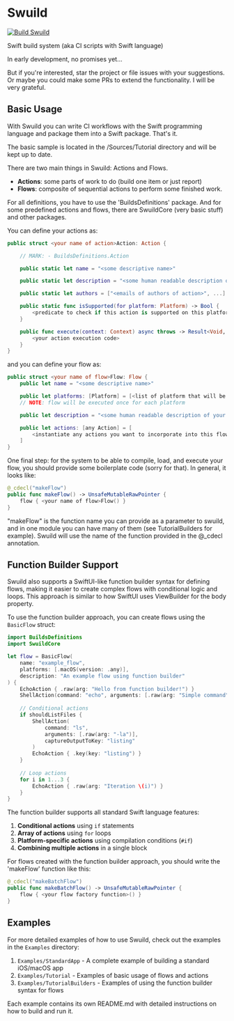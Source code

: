 # Swuild

[![Build Swuild](https://github.com/mrdekk/swuild/actions/workflows/build.yaml/badge.svg?branch=main)](https://github.com/mrdekk/swuild/actions/workflows/build.yaml)

Swift build system (aka CI scripts with Swift language)

In early development, no promises yet...

But if you're interested, star the project or file issues with your suggestions. Or maybe you could make some PRs to extend the functionality. I will be very grateful.

## Basic Usage

With Swuild you can write CI workflows with the Swift programming language and package them into a Swift package. That's it.

The basic sample is located in the /Sources/Tutorial directory and will be kept up to date.

There are two main things in Swuild: Actions and Flows.

- **Actions**: some parts of work to do (build one item or just report)
- **Flows**: composite of sequential actions to perform some finished work.

For all definitions, you have to use the 'BuildsDefinitions' package. And for some predefined actions and flows, there are SwuildCore (very basic stuff) and other packages.

You can define your actions as:

```swift
public struct <your name of action>Action: Action {

    // MARK: - BuildsDefinitions.Action

    public static let name = "<some descriptive name>"

    public static let description = "<some human readable description of your action>"

    public static let authors = ["<emails of authors of action>", ...]

    public static func isSupported(for platform: Platform) -> Bool {
        <predicate to check if this action is supported on this platform>
    }

    public func execute(context: Context) async throws -> Result<Void, Error> {
        <your action execution code>
    }
}
```

and you can define your flow as:

```swift
public struct <your name of flow>Flow: Flow {
    public let name = "<some descriptive name>"

    public let platforms: [Platform] = [<list of platform that will be used to execute actions>]
    // NOTE: flow will be executed once for each platform

    public let description = "<some human readable description of your flow>"

    public let actions: [any Action] = [
        <instantiate any actions you want to incorporate into this flow>
    ]
}
```  

One final step: for the system to be able to compile, load, and execute your flow, you should provide some boilerplate code (sorry for that). In general, it looks like:

```swift
@_cdecl("makeFlow")
public func makeFlow() -> UnsafeMutableRawPointer {
    flow { <your name of flow>Flow() }
}
```

"makeFlow" is the function name you can provide as a parameter to swuild, and in one module you can have many of them (see TutorialBuilders for example). Swuild will use the name of the function provided in the @_cdecl annotation.

## Function Builder Support

Swuild also supports a SwiftUI-like function builder syntax for defining flows, making it easier to create complex flows with conditional logic and loops. This approach is similar to how SwiftUI uses ViewBuilder for the body property.

To use the function builder approach, you can create flows using the `BasicFlow` struct:

```swift
import BuildsDefinitions
import SwuildCore

let flow = BasicFlow(
    name: "example_flow",
    platforms: [.macOS(version: .any)],
    description: "An example flow using function builder"
) {
    EchoAction { .raw(arg: "Hello from function builder!") }
    ShellAction(command: "echo", arguments: [.raw(arg: "Simple command")])
    
    // Conditional actions
    if shouldListFiles {
        ShellAction(
            command: "ls",
            arguments: [.raw(arg: "-la")],
            captureOutputToKey: "listing"
        )
        EchoAction { .key(key: "listing") }
    }
    
    // Loop actions
    for i in 1...3 {
        EchoAction { .raw(arg: "Iteration \(i)") }
    }
}
```

The function builder supports all standard Swift language features:
1. **Conditional actions** using `if` statements
2. **Array of actions** using `for` loops
3. **Platform-specific actions** using compilation conditions (`#if`)
4. **Combining multiple actions** in a single block

For flows created with the function builder approach, you should write the 'makeFlow' function like this:

```swift
@_cdecl("makeBatchFlow")
public func makeBatchFlow() -> UnsafeMutableRawPointer {
    flow { <your flow factory function>() }
}
```

## Examples

For more detailed examples of how to use Swuild, check out the examples in the `Examples` directory:

1. `Examples/StandardApp` - A complete example of building a standard iOS/macOS app
1. `Examples/Tutorial` - Examples of basic usage of flows and actions
1. `Examples/TutorialBuilders` - Examples of using the function builder syntax for flows

Each example contains its own README.md with detailed instructions on how to build and run it.
